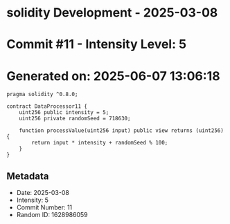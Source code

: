 ﻿# solidity Development - 2025-03-08
# Commit #11 - Intensity Level: 5
# Generated on: 2025-06-07 13:06:18
```solidity
pragma solidity ^0.8.0;

contract DataProcessor11 {
    uint256 public intensity = 5;
    uint256 private randomSeed = 718630;

    function processValue(uint256 input) public view returns (uint256) {
        return input * intensity + randomSeed % 100;
    }
}
```
## Metadata
- Date: 2025-03-08
- Intensity: 5
- Commit Number: 11
- Random ID: 1628986059
